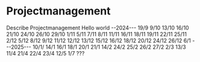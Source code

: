 # Projectmanagement
Describe Projectmanagement
Hello world
--2024---
19/9
9/10
13/10
16/10
21/10
24/10
26/10
29/10
1/11
5/11
7/11
8/11
11/11
16/11
18/11
19/11
22/11
25/11
2/12
5/12
8/12
9/12
11/12
12/12
13/12
15/12
16/12
18/12
20/12
24/12
26/12
6/1
---2025---
10/1/
14/1
16/1
18/1
20/1
21/1
14/2
24/2
25/2
26/2
27/2
2/3
13/3
11/4
21/4
22/4
23/4
12/5
1/7 ???
